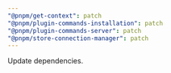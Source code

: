 ```yaml
---
"@pnpm/get-context": patch
"@pnpm/plugin-commands-installation": patch
"@pnpm/plugin-commands-server": patch
"@pnpm/store-connection-manager": patch
---
```


Update dependencies.
